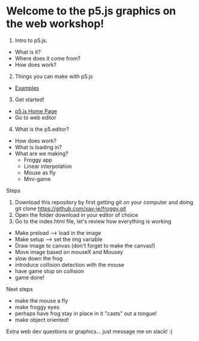 # Welcome to the p5.js graphics on the web workshop!

1. Intro to p5.js.
 - What is it?
 - Where does it come from?
 - How does work?
2. Things you can make with p5.js
 - [Examples](https://p5js.org/examples/)
3. Get started!
 - [p5.js Home Page](https://p5js.org/)
 - Go to web editor
4. What is the p5.editor?
 - How does work?
 - What is loading in?
 - What are we making?
    - Froggy app
    - Linear interpolation
    - Mouse as fly
    - Mini-game

Steps
1. Download this repository by first getting git on your computer and doing git clone https://github.com/xav-ie/froggy.git
2. Open the folder download in your editor of choice
3. Go to the index.html file, let's review how everything is working
- Make preload --> load in the image
- Make setup --> set the img variable
- Draw image to canvas (don't forget to make the canvas!)
- Move image based on mouseX and Mousey
- slow down the frog
- introduce collision detection with the mouse
- have game stop on collision
- game done! 

Next steps
- make the mouse a fly
- make froggy eyes
- perhaps have frog stay in place in it "casts" out a tongue!
- make object oriented!


Extra web dev questions or graphics... just message me on slack! :)




